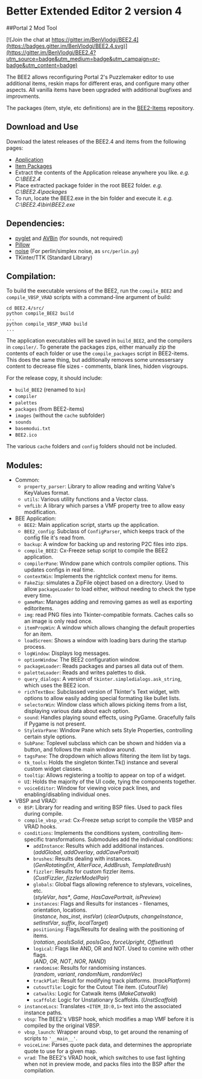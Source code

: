 # Better Extended Editor 2 version 4 #
##Portal 2  Mod Tool

[![Join the chat at https://gitter.im/BenVlodgi/BEE2.4](https://badges.gitter.im/BenVlodgi/BEE2.4.svg)](https://gitter.im/BenVlodgi/BEE2.4?utm_source=badge&utm_medium=badge&utm_campaign=pr-badge&utm_content=badge)

The BEE2 allows reconfiguring Portal 2's Puzzlemaker editor to use additional items, reskin maps for
different eras, and configure many other aspects. All vanilla items have been upgraded with additional
bugfixes and improvments.

The packages (item, style, etc definitions) are in the [BEE2-Items](https://github.com/TeamSpen210/BEE2-items) repository.

## Download and Use
Download the latest releases of the BEE2.4 and items from the following pages:
- [Application](https://github.com/BenVlodgi/BEE2.4/releases)
- [Item Packages](https://github.com/TeamSpen210/BEE2-items/releases)
- Extract the contents of the Application release anywhere you like. _e.g. C:\BEE2.4_
- Place extracted package folder in the root BEE2 folder. _e.g. C:\BEE2.4\packages_
- To run, locate the BEE2.exe in the bin folder and execute it. _e.g. C:\BEE2.4\bin\BEE2.exe_


## Dependencies: ##
- [pyglet](https://bitbucket.org/pyglet/pyglet/wiki/Home) and [AVBin](http://avbin.github.io/AVbin/Home/Home.html) (for sounds, not required)
- [Pillow](https://python-pillow.github.io/)
- [noise](https://pypi.python.org/pypi/noise/)  (For perlin/simplex noise, as `src/perlin.py`)
- TKinter/TTK (Standard Library)

## Compilation: ##
To build the executable versions of the BEE2, run the `compile_BEE2` and `compile_VBSP_VRAD` scripts with a command-line
argument of build:

    cd BEE2.4/src/
	python compile_BEE2 build
	...
	python compile_VBSP_VRAD build
	...

The application executables will be saved in `build_BEE2`, and the compilers in `compiler/`. To generate the packages
zips, either manually zip the contents of each folder or use the `compile_packages` script in BEE2-items. This does the same thing, but additionally removes some unnessersary content to decrease file sizes - comments, blank lines, hidden visgroups.

For the release copy, it should include:

* `build_BEE2` (renamed to `bin`)
* `compiler`
* `palettes`
* `packages` (from BEE2-items)
* `images` (without the `cache` subfolder)
* `sounds`
* `basemodui.txt`
* `BEE2.ico`

The various `cache` folders and `config` folders should not be included.

## Modules: ##
- Common:
	- `property_parser`: Library to allow reading and writing Valve's KeyValues format.
	- `utils`: Various utility functions and a Vector class.
	- `vmfLib`: A library which parses a VMF property tree to allow easy modification.
- BEE Application:
	- `BEE2`: Main application script, starts up the application.
	- `BEE2_config`: Subclass of `ConfigParser`, which keeps track of the config file it's read from.
	- `backup`: A window for backing up and restoring P2C files into zips.
	- `compile_BEE2`: Cx-Freeze setup script to compile the BEE2 application.
	- `compilerPane`: Window pane which controls compiler options. This updates configs in real time.
	- `contextWin`: Implements the rightclick context menu for items.
	- `FakeZip`: simulates a ZipFile object based on a directory. Used to allow `packageLoader` to load either, without needing to check the type every time.
	- `gameMan`: Manages adding and removing games as well as exporting editoritems.
	- `img`: read PNG files into Tkinter-compatible formats. Caches calls so an image is only read once.
	- `itemPropWin`: A window which allows changing the default properties for an item.
	- `loadScreen`: Shows a window with loading bars during the startup process.
	- `logWindow`: Displays log messages.
	- `optionWindow`: The BEE2 configuration window.
	- `packageLoader`: Reads packages and parses all data out of them.
	- `paletteLoader`: Reads and writes palettes to disk.
	- `query_dialogs`: A version of `tkinter.simpledialogs.ask_string`, which uses the BEE2 icon.
	- `richTextBox`: Subclassed version of Tkinter's Text widget, with options to allow easily adding special formating like bullet lists.
	- `selectorWin`: Window class which allows picking items from a list, displaying various data about each option.
	- `sound`: Handles playing sound effects, using PyGame. Gracefully fails if Pygame is not present.
	- `StyleVarPane`: Window Pane which sets Style Properties, controlling certain style options.
	- `SubPane`: Toplevel subclass which can be shown and hidden via a button, and follows the main window around.
	- `tagsPane`: The dropdown which allows filtering the item list by tags.
	- `tk_tools`: Holds the singleton tkinter.Tk() instance and several custom widget classes.
	- `tooltip`: Allows registering a tooltip to appear on top of a widget.
	- `UI`: Holds the majority of the UI code, tying the components together.
	- `voiceEditor`: Window for viewing voice pack lines, and enabling/disabling individual ones.
- VBSP and VRAD:
	- `BSP`: Library for reading and writing BSP files. Used to pack files during compile.
	- `compile_vbsp_vrad`: Cx-Freeze setup script to compile the VBSP and VRAD hooks.
	- `conditions`: Implements the conditions system, controlling item-specific transformations.
	    Submodules add the individual conditions:
	    - `addInstance`: Results which add additional instances.  
	        (_addGlobal_, _addOverlay_, _addCavePortrait_)
		- `brushes`: Results dealing with instances.  
			(_GenRotatingEnt_, _AlterFace_, _AddBrush_, _TemplateBrush_)
		- `fizzler`: Results for custom fizzler items.  
			(_CustFizzler_, _fizzlerModelPair_)
	    - `globals`: Global flags allowing reference to stylevars, voicelines, etc.  
	        (_styleVar_, _has*_, _Game_, _HasCavePortrait_, _isPreview_)
	    - `instances`: Flags and Results for instances - filenames, orientation, locations.  
	        (_instance_, _has\_inst_, _instVar_)
			(_clearOutputs_, _changeInstance_, _setInstVar_, _suffix_,  _localTarget_)
		- `positioning`: Flags/Results for dealing with the positioning of items.  
			(_rotation_, _posIsSolid_, _posIsGoo_, _forceUpright_, _OffsetInst_)
	    - `logical`: Flags like AND, OR and NOT. Used to comine with other flags.  
	        (_AND_, _OR_, _NOT_, _NOR_, _NAND_)
		- `randomise`: Results for randomising instances.  
			(_random_, _variant_, _randomNum_, _randomVec_)
		- `trackPlat`: Result for modifying track platforms. (_trackPlatform_)
	    - `cutoutTile`: Logic for the Cutout Tile item. (_CutoutTile_)
		- `catwalks`: Logic for Catwalk items (_MakeCatwalk_)
		- `scaffold`: Logic for Unstationary Scaffolds. (_UnstScaffold_)
	- `instanceLocs`: Translates `<ITEM_ID:0,1>` text into the associated instance paths.
	- `vbsp`: The BEE2's VBSP hook, which modifies a map VMF before it is compiled by the original VBSP.
	- `vbsp_launch`: Wrapper around vbsp, to get around the renaming of scripts to `'__main__'`.
	- `voiceLine`: Parses quote pack data, and determines the appropriate quote to use for a given map.
	- `vrad`: The BEE2's VRAD hook, which switches to use fast lighting when not in preview mode, and packs files into the BSP after the compilation.
